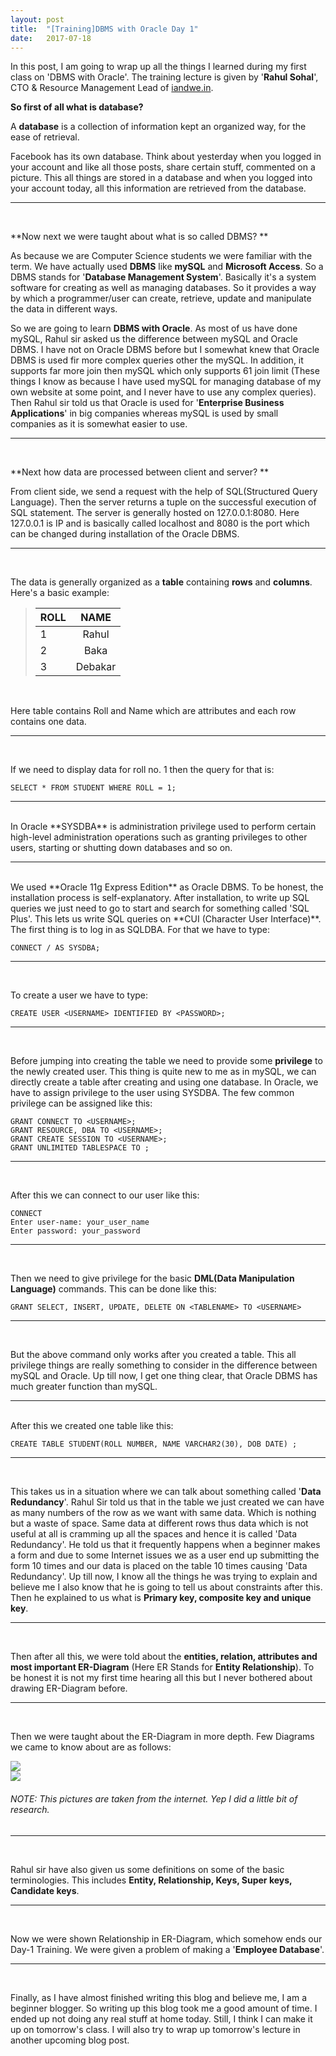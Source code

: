 ```yaml
---
layout: post
title:  "[Training]DBMS with Oracle Day 1"
date:   2017-07-18
---
```





In this post, I am going to wrap up all the things I learned during my first class on 'DBMS with Oracle'. The training lecture is given by '**Rahul Sohal**', CTO & Resource Management Lead of [iandwe.in](https://secure.iandwe.in/). 



 **So first of all what is database?**  

A **database** is a collection of information kept an organized way, for the ease of retrieval. 

Facebook has its own database. Think about yesterday when you logged in your account and like all those posts, share certain stuff, commented on a picture. This all things are stored in a database and when you logged into your account today, all this information are retrieved from the database. 

<hr><br />

 **Now next we were taught about what is so called DBMS? ** 

As because we are Computer Science students we were familiar with the term. We have actually used **DBMS** like **mySQL** and **Microsoft Access**. So a DBMS stands for '**Database Management System**'. Basically it's a system software for creating as well as managing databases. So it provides a way by which a programmer/user can create, retrieve, update and manipulate the data in different ways. 

So we are going to learn **DBMS with Oracle**. As most of us have done mySQL, Rahul sir asked us the difference between mySQL and Oracle DBMS. I have not on Oracle DBMS before but I somewhat knew that Oracle DBMS is used fir more complex queries other the mySQL. In addition, it supports far more join then mySQL which only supports 61 join limit (These things I know as because I have used mySQL for managing database of my own website at some point, and I never have to use any complex queries). Then Rahul sir told us that Oracle is used for '**Enterprise Business Applications**' in big companies whereas mySQL is used by small companies as it is somewhat easier to use. 

<hr><br />

 **Next how data are processed between client and server? ** 

From client side, we send a request with the help of SQL(Structured Query Language). Then the server returns a tuple on the successful execution of SQL statement. The server is generally hosted on 127.0.0.1:8080. Here 127.0.0.1 is IP and is basically called localhost and 8080 is the port which can be changed during installation of the Oracle DBMS. 

<hr><br />

The data is generally organized as a **table** containing **rows** and **columns**. Here's a basic example:

> | ROLL | NAME | 
> | ------------- |:-------------:| 
> | 1 | Rahul | 
> | 2 | Baka | 
> | 3 | Debakar | 

<br />

Here table contains Roll and Name which are attributes and each row contains one data. 
<hr><br />

If we need to display data for roll no. 1 then the query for that is:

```
SELECT * FROM STUDENT WHERE ROLL = 1;
```

<hr><br />
In Oracle  **SYSDBA** is administration privilege used to perform certain high-level administration operations such as granting privileges to other users, starting or shutting down databases and so on. 
<hr><br />
We used **Oracle 11g Express Edition** as Oracle DBMS. To be honest, the installation process is self-explanatory. After installation, to write up SQL queries we just need to go to start and search for something called 'SQL Plus'. This lets us write SQL queries on **CUI (Character User Interface)**. The first thing is to log in as SQLDBA. For that we have to type:



```
CONNECT / AS SYSDBA;
```

<hr><br />

To create a user we have to type:

```
CREATE USER <USERNAME> IDENTIFIED BY <PASSWORD>;
```

<hr><br />

Before jumping into creating the table we need to provide some **privilege** to the newly created user. This thing is quite new to me as in mySQL, we can directly create a table after creating and using one database. In Oracle, we have to assign privilege to the user using SYSDBA. The few common privilege can be assigned like this:



```
GRANT CONNECT TO <USERNAME>;
GRANT RESOURCE, DBA TO <USERNAME>;
GRANT CREATE SESSION TO <USERNAME>;
GRANT UNLIMITED TABLESPACE TO ;
```

<hr><br />

After this we can connect to our user like this:

```
CONNECT
Enter user-name: your_user_name 
Enter password: your_password
```

<hr><br />

Then we need to give privilege for the basic **DML(Data Manipulation Language)** commands. This can be done like this:

```
GRANT SELECT, INSERT, UPDATE, DELETE ON <TABLENAME> TO <USERNAME>
```

<hr><br />

But the above command only works after you created a table. This all privilege things are really something to consider in the difference between mySQL and Oracle. Up till now, I get one thing clear, that Oracle DBMS has much greater function than mySQL. 

<hr><br />
After this we created one table like this:

```
CREATE TABLE STUDENT(ROLL NUMBER, NAME VARCHAR2(30), DOB DATE) ;
```

<hr><br />

This takes us in a situation where we can talk about something called '**Data Redundancy**'. Rahul Sir told us that in the table we just created we can have as many numbers of the row as we want with same data. Which is nothing but a waste of space. Same data at different rows thus data which is not useful at all is cramming up all the spaces and hence it is called 'Data Redundancy'. He told us that it frequently happens when a beginner makes a form and due to some Internet issues we as a user end up submitting the form 10 times and our data is placed on the table 10 times causing 'Data Redundancy'. Up till now, I know all the things he was trying to explain and believe me I also know that he is going to tell us about constraints after this. Then he explained to us what is **Primary key, composite key and unique key**. 

<hr><br />

Then after all this, we were told about the **entities, relation, attributes and most important ER-Diagram** (Here ER Stands for **Entity Relationship**). To be honest it is not my first time hearing all this but I never bothered about drawing ER-Diagram before. 

<hr><br />

Then we were taught about the ER-Diagram in more depth. Few Diagrams we came to know about are as follows:

![](http://static3.creately.com/blog/wp-content/uploads/2012/03/ER-Diagram-Elements.jpeg)
<br />
![](https://image.slidesharecdn.com/topic-0304-131211014219-phpapp01/95/topic-03-04-entity-relationship-modelling-32-638.jpg?cb=1415320739)
###### NOTE: This pictures are taken from the internet. Yep I did a little bit of research. 
<hr><br />

Rahul sir have also given us some definitions on some of the basic terminologies. This includes **Entity, Relationship, Keys, Super keys, Candidate keys**. 

<hr><br />

Now we were shown Relationship in ER-Diagram, which somehow ends our Day-1 Training. We were given a problem of making a '**Employee Database**'. 
<hr><br />

Finally, as I have almost finished writing this blog and believe me, I am a beginner blogger. So writing up this blog took me a good amount of time. I ended up not doing any real stuff at home today. Still, I think I can make it up on tomorrow's class. I will also try to wrap up tomorrow's lecture in another upcoming blog post.